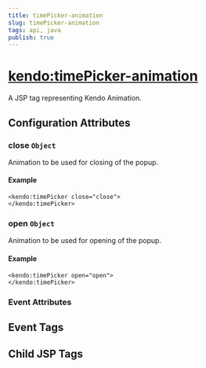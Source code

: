 ```yaml
---
title: timePicker-animation
slug: timePicker-animation
tags: api, java
publish: true
---
```


# <kendo:timePicker-animation>
A JSP tag representing Kendo Animation.

## Configuration Attributes


### close `Object`

Animation to be used for closing of the popup.

#### Example
    <kendo:timePicker close="close">
    </kendo:timePicker>



### open `Object`

Animation to be used for opening of the popup.

#### Example
    <kendo:timePicker open="open">
    </kendo:timePicker>



### Event Attributes

## Event Tags


## Child JSP Tags


